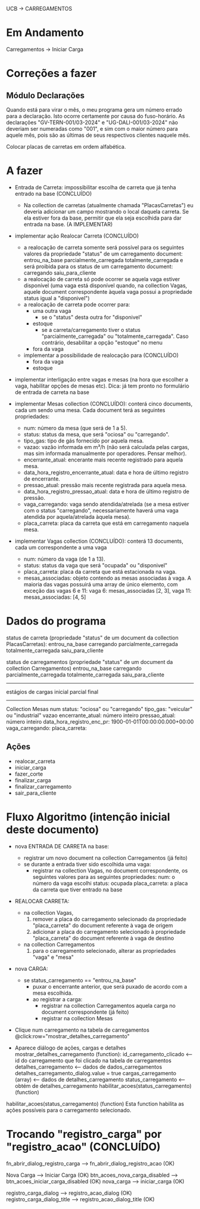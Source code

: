 UCB -> CARREGAMENTOS

# Em Andamento
Carregamentos -> Iniciar Carga

# Correções a fazer
## Módulo Declarações
Quando está para virar o mês, o meu programa gera um número errado para a declaração. Isto ocorre certamente por causa do fuso-horário. As declarações "GV-TERN-001/03-2024" e "UG-DALI-001/03-2024" não deveriam ser numeradas como "001", e sim com o maior número para aquele mês, pois são as últimas de seus respectivos clientes naquele mês.

Colocar placas de carretas em ordem alfabética.

# A fazer

- Entrada de Carreta: impossibilitar escolha de carreta que já tenha entrado na base (CONCLUÍDO)
	- Na collection de carretas (atualmente chamada "PlacasCarretas") eu deveria adicionar um campo mostrando o local daquela carreta. Se ela estiver fora da base, permitir que ela seja escolhida para dar entrada na base. (A IMPLEMENTAR)

- implementar ação Realocar Carreta (CONCLUÍDO)
	- a realocação de carreta somente será possível para os seguintes valores da propriedade "status" de um carregamento document: 
			entrou_na_base 
			parcialmente_carregada 
			totalmente_carregada
		e será proibida para os status de um carregamento document:
			carregando
			saiu_para_cliente
	- a realocação de carreta só pode ocorrer se aquela vaga estiver disponível (uma vaga está disponível quando, na collection Vagas, aquele document correspondente àquela vaga possui a propriedade status igual a "disponivel")
	- a realocação de carreta pode ocorrer para:
		- uma outra vaga
			- se o "status" desta outra for "disponivel"
		- estoque
			- se a carreta/carregamento tiver o status "parcialmente_carregada" ou "totalmente_carregada". Caso contrário, desabilitar a opção "estoque" no menu
		- fora da vaga
	- implementar a possibilidade de realocação para (CONCLUÍDO)
		- fora da vaga
		- estoque


- implementar interligação entre vagas e mesas (na hora que escolher a vaga, habilitar opções de mesas etc). Dica: já tem pronto no formulário de entrada de carreta na base
	
- implementar Mesas collection (CONCLUÍDO): conterá cinco documents, cada um sendo uma mesa. Cada document terá as seguintes propriedades:
	- num: número da mesa (que será de 1 a 5).
	- status: status da mesa, que será "ociosa" ou "carregando". 
	- tipo_gas: tipo de gás fornecido por aquela mesa.
	- vazao: vazão informada em m³/h (não será calculada pelas cargas, mas sim informada manualmente por operadores. Pensar melhor).
	- encerrante_atual: encerante mais recente registrado para aquela mesa.
	- data_hora_registro_encerrante_atual: data e hora de último registro de encerrante.
	- pressao_atual: pressão mais recente registrada para aquela mesa.
	- data_hora_registro_pressao_atual: data e hora de último registro de pressão.
	- vaga_carregando: vaga sendo atendida/atrelada (se a mesa estiver com o status "carregando", necessariamente haverá uma vaga atendida por aquela/atrelada àquela mesa).
	- placa_carreta: placa da carreta que está em carregamento naquela mesa.

- implementar Vagas collection (CONCLUÍDO): conterá 13 documents, cada um correspondente a uma vaga
	- num: número da vaga (de 1 a 13).
	- status: status da vaga que será "ocupada" ou "disponivel"
	- placa_carreta: placa da carreta que está estacionada na vaga.
	- mesas_associadas: objeto contendo as mesas associadas à vaga. A maioria das vagas possuirá uma array de único elemento, com exceção das vagas 6 e 11: 
		vaga 6: mesas_associadas [2, 3], 
		vaga 11: mesas_associadas: [4, 5]

# Dados do programa

status de carreta (propriedade "status" de um document da collection PlacasCarretas):
  entrou_na_base
  carregando
  parcialmente_carregada
  totalmente_carregada
  saiu_para_cliente

status de carregamentos (propriedade "status" de um document da collection Carregamentos)
  entrou_na_base
  carregando
  parcialmente_carregada
  totalmente_carregada
  saiu_para_cliente

-----------------------------

estágios de cargas
  inicial
  parcial
  final

-----------------------------

Collection Mesas
  num
  status: "ociosa" ou "carregando"
  tipo_gas: "veicular" ou "industrial"
  vazao
  encerrante_atual: número inteiro
  pressao_atual: número inteiro
  data_hora_registro_enc_pr: 1900-01-01T00:00:00.000+00:00
  vaga_carregando: 
  placa_carreta:

## Ações
- realocar_carreta
- iniciar_carga
- fazer_corte
- finalizar_carga
- finalizar_carregamento
- sair_para_cliente


# Fluxo Algoritmo (intenção inicial deste documento)

- nova ENTRADA DE CARRETA na base:
	- registrar um novo document na collection Carregamentos (já feito)
	- se durante a entrada tiver sido escolhida uma vaga:
		- registrar na collection Vagas, no document correspondente, os seguintes valores para as seguintes propriedades:
			num: o número da vaga escolhi
			status: ocupada
			placa_carreta: a placa da carreta que tiver entrado na base

- REALOCAR CARRETA:
	- na collection Vagas, 
		1. remover a placa do carregamento selecionado da propriedade "placa_carreta" do document referente à vaga de origem
		2.  adicionar a placa do carregamento selecionado à propriedade "placa_carreta" do document referente à vaga de destino
	- na collection Carregamentos
		1. para o carregamento selecionado, alterar as propriedades "vaga" e "mesa"

- nova CARGA:
	- se status_carregamento == "entrou_na_base"
		- puxar o encerrante anterior, que será puxado de acordo com a mesa escolhida.
		- ao registrar a carga:
			- registrar na collection Carregamentos aquela carga no document correspondente (já feito)
			- registrar na collection Mesas


- Clique num carregamento na tabela de carregamentos
  	@click:row="mostrar_detalhes_carregamento"

- Aparece diálogo de ações, cargas e detalhes
  mostrar_detalhes_carregamento (function):
	id_carregamento_clicado <-- id do carregamento que foi clicado na tabela de carregamentos
	detalhes_carregamento <-- dados de dados_carregamentos
    detalhes_carregamento_dialog.value = true
    cargas_carregamento (array) <-- dados de detalhes_carregamento
	status_carregamento <-- obtém de detalhes_carregamento
	habilitar_acoes(status_carregamento) (function)
	<!-- fn_atualizar_campos_carga() (function chamada) -->

habilitar_acoes(status_carregamento) (function)
	Esta function habilita as ações possíveis para o carregamento selecionado.



# Trocando "registro_carga" por "registro_acao" (CONCLUÍDO)
fn_abrir_dialog_registro_carga --> fn_abrir_dialog_registro_acao (OK)

Nova Carga --> Iniciar Carga  (OK)
btn_acoes_nova_carga_disabled --> btn_acoes_iniciar_carga_disabled (OK)
nova_carga --> iniciar_carga (OK)

registro_carga_dialog --> registro_acao_dialog (OK)
registro_carga_dialog_title --> registro_acao_dialog_title (OK)